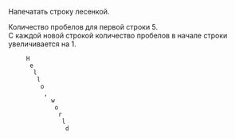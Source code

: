 Напечатать строку лесенкой.

Количество пробелов для первой строки 5.  
С каждой новой строкой количество пробелов в начале строки увеличивается на 1.


```text
     H
      e
       l
        l
         o
          ,
            w
             o
              r
               l
                d
```